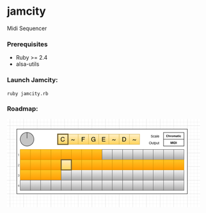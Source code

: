 # jamcity
Midi Sequencer

### Prerequisites

- Ruby >= 2.4
- alsa-utils

### Launch Jamcity:
```
ruby jamcity.rb
```

### Roadmap:

![JamCity Sequencer](assets/wireframe.png)
